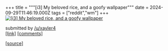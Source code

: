 +++
title = """[i3] My beloved rice, and a goofy wallpaper"""
date = 2024-09-29T11:46:19.000Z
tags = ["reddit","wm"]
+++
[![[i3] My beloved rice, and a goofy wallpaper](https://external-preview.redd.it/djM4c3d6NWdrcXJkMcaxN0f4BfoerdyBMLOQeMM9IChpoMbXj4EltnA_KQKs.png?width=640&crop=smart&auto=webp&s=fb214489106b2cc073c531e0d2890c07f10428ef "[i3] My beloved rice, and a goofy wallpaper")](https://www.reddit.com/r/unixporn/comments/1fs2ics/i3_my_beloved_rice_and_a_goofy_wallpaper/)

submitted by [/u/xayler4](https://www.reddit.com/user/xayler4)  
[\[link\]](https://v.redd.it/xccgnz5gkqrd1) [\[comments\]](https://www.reddit.com/r/unixporn/comments/1fs2ics/i3_my_beloved_rice_and_a_goofy_wallpaper/)

[[source]](https://www.reddit.com/r/unixporn/comments/1fs2ics/i3_my_beloved_rice_and_a_goofy_wallpaper/)
